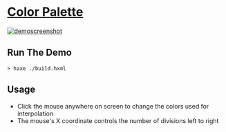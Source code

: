 # [Color Palette](http://bradlyman.github.io/get-creative-with-heaps/P1-Color/3-1-color-palette/)

<a href="http://bradlyman.github.io/get-creative-with-heaps/P1-Color/3-1-color-palette/"
   title="Live Demo" >
  ![demoscreenshot](https://bradlyman.github.io/get-creative-with-heaps/P1-Color/3-1-color-palette/Screenshot.png)
</a>

## Run The Demo

```
> haxe ./build.hxml
```

## Usage

* Click the mouse anywhere on screen to change the colors used for interpolation
* The mouse's X coordinate controls the number of divisions left to right
